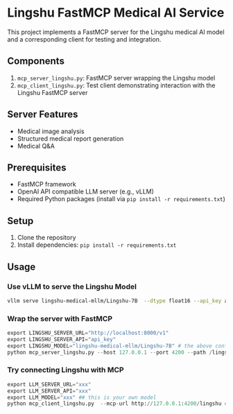# Lingshu FastMCP Medical AI Service

This project implements a FastMCP server for the Lingshu medical AI model and a corresponding client for testing and integration.

## Components

1. `mcp_server_lingshu.py`: FastMCP server wrapping the Lingshu model
2. `mcp_client_lingshu.py`: Test client demonstrating interaction with the Lingshu FastMCP server

## Server Features

- Medical image analysis
- Structured medical report generation
- Medical Q&A

## Prerequisites

- FastMCP framework
- OpenAI API compatible LLM server (e.g., vLLM)
- Required Python packages (install via `pip install -r requirements.txt`)

## Setup
1. Clone the repository
2. Install dependencies: `pip install -r requirements.txt`

## Usage

### Use vLLM to serve the Lingshu Model
```bash
vllm serve lingshu-medical-mllm/Lingshu-7B  --dtype float16 --api_key api_key --port 8000  --max-model-len 32768
```
### Wrap the server with FastMCP
```python
export LINGSHU_SERVER_URL="http://localhost:8000/v1" 
export LINGSHU_SERVER_API="api_key"
export LINGSHU_MODEL="lingshu-medical-mllm/Lingshu-7B" # the above config depends on your vllm server config
python mcp_server_lingshu.py --host 127.0.0.1 --port 4200 --path /lingshu --log-level info
```
### Try connecting Lingshu with MCP
```python
export LLM_SERVER_URL="xxx"
export LLM_SERVER_API="xxx"
export LLM_MODEL="xxx" ## this is your own model
python mcp_client_lingshu.py  --mcp-url http://127.0.0.1:4200/lingshu # the mcp-url should depend on the mcp server you deployed in the last step
```
